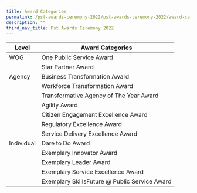 ```yaml
---
title: Award Categories
permalink: /pst-awards-ceremony-2022/pst-awards-ceremony-2022/award-categories/
description: ""
third_nav_title: Pst Awards Ceremony 2022
---
```



| Level | Award Categories |
| -------- | -------- |
| WOG  | One Public Service Award     |
|     | Star Partner  Award     |
| Agency | Business Transformation Award|
|     | Workforce Transformation Award     |
|     | Transformative Agency of The Year Award |
|     | Agility Award    |
|     | Citizen Engagement Excellence Award    |
|     | Regulatory Excellence Award    |
|     | Service Delivery Excellence Award    |
| Individual    | Dare to Do Award    |
|     | Exemplary Innovator Award    |
|     | Exemplary Leader Award    |
|     | Exemplary Service Excellence Award    |
|     | Exemplary SkillsFuture @ Public Service Award    |
